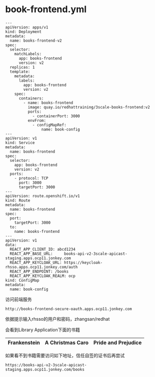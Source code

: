# book-frontend.yml

```
---
apiVersion: apps/v1
kind: Deployment
metadata:
  name: books-frontend-v2
spec:
  selector:
    matchLabels:
      app: books-frontend
      version: v2
  replicas: 1
  template:
    metadata:
      labels:
        app: books-frontend
        version: v2
    spec:
      containers:
        - name: books-frontend
          image: quay.io/redhattraining/3scale-books-frontend:v2
          ports:
            - containerPort: 3000
          envFrom:
            - configMapRef:
                name: book-config
---
apiVersion: v1
kind: Service
metadata:
  name: books-frontend
spec:
  selector:
    app: books-frontend
    version: v2
  ports:
    - protocol: TCP
      port: 3000
      targetPort: 3000
---
apiVersion: route.openshift.io/v1
kind: Route
metadata:
  name: books-frontend
spec:
  port:
    targetPort: 3000
  to:
    name: books-frontend
---
apiVersion: v1
data:
  REACT_APP_CLIENT_ID: abcd1234
  REACT_APP_BASE_URL:     books-api-v2-3scale-apicast-staging.apps.ocp11.jonkey.com
  REACT_APP_KEYCLOAK_URL: https://keycloak-rhsso.apps.ocp11.jonkey.com/auth
  REACT_APP_ENDPOINT: /books
  REACT_APP_KEYCLOAK_REALM: ocp
kind: ConfigMap
metadata:
  name: book-config
```

访问前端服务

```
http://books-frontend-secure-oauth.apps.ocp11.jonkey.com
```

依据提示输入rhsso的用户和密码，zhangsan/redhat

会看到Library Application下面的书籍

| Frankenstein | A Christmas Caro | Pride and Prejudice |
| ------------ | ---------------- | ------------------- |

如果看不到书籍需要访问如下地址，信任自签的证书后再尝试

```
https://books-api-v2-3scale-apicast-staging.apps.ocp11.jonkey.com/books
```


